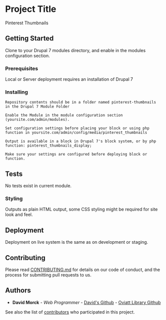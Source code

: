 # Project Title

Pinterest Thumbnails

## Getting Started

Clone to your Drupal 7 modules directory, and enable in the modules configuration section.

### Prerequisites

Local or Server deployment requires an installation of Drupal 7

### Installing

```
Repository contents should be in a folder named pinterest-thumbnails in the Drupal 7 Module Folder
```

```
Enable the Module in the module configuration section (yoursite.com/admin/modules).
```

```
Set configuration settings before placing your block or using php function in yoursite.com/admin/config/media/pinterest_thumbnails
```

```
Output is available in a block in Drupal 7's block system, or by php function: pinterest_thumbnails_display;
```

```
Make sure your settings are configured before deploying block or function.
```

## Tests

No tests exist in current module.

### Styling

Outputs as plain HTML output, some CSS styling might be required for site look and feel.

## Deployment

Deployment on live system is the same as on development or staging.

## Contributing

Please read [CONTRIBUTING.md](https://gist.github.com/PurpleBooth/b24679402957c63ec426) for details on our code of conduct, and the process for submitting pull requests to us.

## Authors

* **David Morck** - *Web Programmer* - [David's Github](https://github.com/dmorck) - [Oviatt Library Github](https://github.com/oviattlibrary)

See also the list of [contributors](https://github.com/oviattlibrary/pinterest-thumbnails/contributors) who participated in this project.
